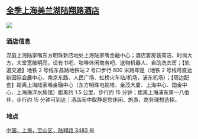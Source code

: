 ## [全季上海美兰湖陆翔路酒店](https://hotels.ctrip.com/hotels/55955063.html)

![](http://localhost:3000/hotel_id_012.jpg)

### 酒店信息

汉庭上海陆家嘴东方明珠新店地处上海陆家嘴金融中心；酒店客房装简洁、时尚大方，大堂宽敞明亮，设有书吧、咖啡休闲商务吧、送物机器人、自助洗衣房；【轨道交通】地铁 2 号线东昌路地铁站 2 号口步行 800 米路即是（地铁 2 号线可直达新国际会展中心、南京东路、人民广场、虹桥火车站/机场，浦东机场）；【周边配套】距离上海陆家嘴金融中心（东方明珠电视塔、金茂大厦、上海中心、国金中心、上海海洋水族馆）距离约 1.5 公里，步行约 15 分钟；距离上海浦东第一八佰伴，步行约 15 分钟可到达；酒店闹中取静是您休闲、旅游、商务理想选择。

### 地点

[中国，上海，宝山区，陆翔路 3483 号](https://map.baidu.com/search/%E5%85%A8%E5%AD%A3%E4%B8%8A%E6%B5%B7%E7%BE%8E%E5%85%B0%E6%B9%96%E9%99%86%E7%BF%94%E8%B7%AF%E9%85%92%E5%BA%97/@13508274.289422251,3663251.4938296,19z?querytype=s&da_src=shareurl&wd=%E5%85%A8%E5%AD%A3%E4%B8%8A%E6%B5%B7%E7%BE%8E%E5%85%B0%E6%B9%96%E9%99%86%E7%BF%94%E8%B7%AF%E9%85%92%E5%BA%97&c=289&src=0&pn=0&sug=0&l=19&b=(13527521.975,3641838.39;13528545.975,3642343.39)&from=webmap&biz_forward=%7B%22scaler%22:2,%22styles%22:%22pl%22%7D&device_ratio=2)